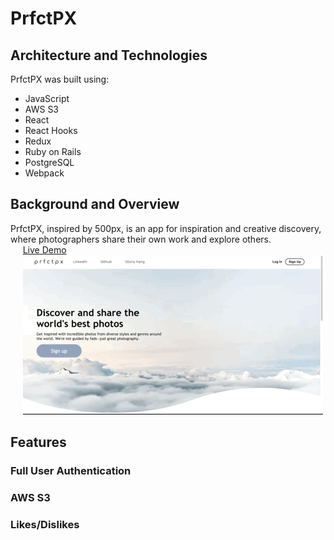 # PrfctPX
## Architecture and Technologies
PrfctPX was built using:
* JavaScript
* AWS S3
* React
* React Hooks
* Redux
* Ruby on Rails
* PostgreSQL
* Webpack

## Background and Overview

PrfctPX, inspired by 500px, is an app for inspiration and creative discovery, where photographers share their own work and explore others.  
&nbsp;&nbsp;&nbsp;&nbsp;
[Live Demo](https://bit.ly/prfctpx)  
&nbsp;&nbsp;&nbsp;&nbsp;
![PrfctPX Preview](/app/assets/images/prfctpx.gif "PrfctPX Preview")

## Features
### Full User Authentication

### AWS S3

### Likes/Dislikes

